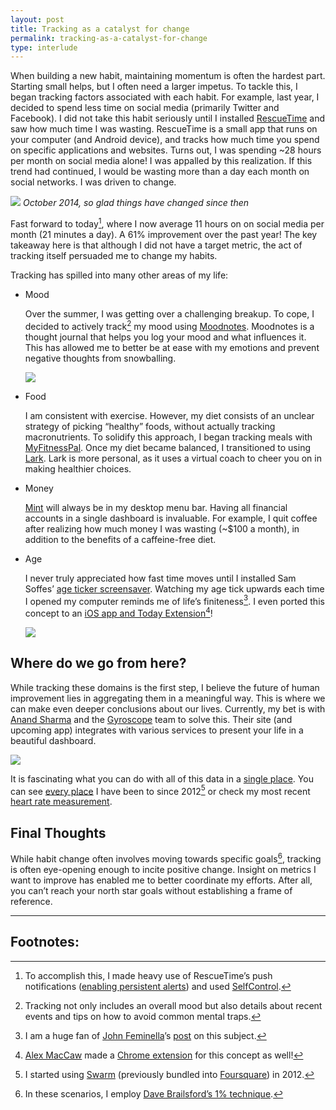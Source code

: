 ```yaml
---
layout: post
title: Tracking as a catalyst for change
permalink: tracking-as-a-catalyst-for-change
type: interlude
---
```


When building a new habit, maintaining momentum is often the hardest part. Starting small helps, but I often need a larger impetus. To tackle this, I began tracking factors associated with each habit. For example, last year, I decided to spend less time on social media (primarily Twitter and Facebook). I did not take this habit seriously until I installed [RescueTime](https://www.rescuetime.com) and saw how much time I was wasting. RescueTime is a small app that runs on your computer (and Android device), and tracks how much time you spend on specific applications and websites. Turns out, I was spending ~28 hours per month on social media alone! I was appalled by this realization. If this trend had continued, I would be wasting more than a day each month on social networks. I was driven to change.

![](/public/images/rescuetime.png)
*October 2014, so glad things have changed since then*

Fast forward to today[^1], where I now average 11 hours on on social media per month (21 minutes a day). A 61% improvement over the past year! The key takeaway here is that although I did not have a target metric, the act of tracking itself persuaded me to change my habits.

Tracking has spilled into many other areas of my life:

- Mood

    Over the summer, I was getting over a challenging breakup. To cope, I decided to actively track[^2] my mood using [Moodnotes](http://moodnotes.thriveport.com). Moodnotes is a thought journal that helps you log your mood and what influences it. This has allowed me to better be at ease with my emotions and prevent negative thoughts from snowballing.

    ![](/public/images/moodnotes_trends.png)

- Food

    I am consistent with exercise. However, my diet consists of an unclear strategy of picking “healthy” foods, without actually tracking macronutrients. To solidify this approach, I began tracking meals with [MyFitnessPal](https://www.myfitnesspal.com). Once my diet became balanced, I transitioned to using [Lark](http://www.web.lark.com). Lark is more personal, as it uses a virtual coach to cheer you on in making healthier choices.

- Money

    [Mint](https://itunes.apple.com/us/app/mint-quickview/id533491939?mt=12) will always be in my desktop menu bar. Having all financial accounts in a single dashboard is invaluable. For example, I quit coffee after realizing how much money I was wasting (~$100 a month), in addition to the benefits of a caffeine-free diet.

- Age

    I never truly appreciated how fast time moves until I installed Sam Soffes’ [age ticker screensaver](https://github.com/soffes/motivation). Watching my age tick upwards each time I opened my computer reminds me of life’s finiteness[^3]. I even ported this concept to an [iOS app and Today Extension](https://github.com/jasdev/impulse)[^4]!

    ![](/public/images/age_ticker.gif)

## Where do we go from here?

While tracking these domains is the first step, I believe the future of human improvement lies in aggregating them in a meaningful way. This is where we can make even deeper conclusions about our lives. Currently, my bet is with [Anand Sharma](https://twitter.com/aprilzero) and the [Gyroscope](http://gyrosco.pe/) team to solve this. Their site (and upcoming app) integrates with various services to present your life in a beautiful dashboard.

![](/public/images/gyroscope_services.png)

It is fascinating what you can do with all of this data in a [single place](https://gyrosco.pe/jasdev/). You can see [every place](https://gyrosco.pe/jasdev/explorer/) I have been to since 2012[^5] or check my most recent [heart rate measurement](https://gyrosco.pe/jasdev/sport/).

## Final Thoughts

While habit change often involves moving towards specific goals[^6], tracking is often eye-opening enough to incite positive change. Insight on metrics I want to improve has enabled me to better coordinate my efforts. After all, you can’t reach your north star goals without establishing a frame of reference.

---

## Footnotes:

[^1]: To accomplish this, I made heavy use of RescueTime’s push notifications ([enabling persistent alerts](/public/images/rescuetime_alerts.png)) and used [SelfControl](http://selfcontrolapp.com).

[^2]: Tracking not only includes an overall mood but also details about recent events and tips on how to avoid common mental traps.

[^3]: I am a huge fan of [John Feminella](https://twitter.com/jxxf)’s [post](http://jxf.me/entries/time-passes/) on this subject.

[^4]: [Alex MacCaw](https://twitter.com/maccaw) made a [Chrome extension](https://chrome.google.com/webstore/detail/motivation/ofdgfpchbidcgncgfpdlpclnpaemakoj) for this concept as well!

[^5]: I started using [Swarm](https://www.swarmapp.com) (previously bundled into [Foursquare](https://foursquare.com)) in 2012.

[^6]: In these scenarios, I employ [Dave Brailsford’s 1% technique](http://jamesclear.com/marginal-gains).

